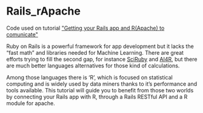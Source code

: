 # Rails_rApache
Code used on tutorial <a href="http://raphaottoni.com/?p=180" target="_blank"> "Getting your Rails app and R(Apache) to comunicate"</a>

Ruby on Rails is a powerful framework for app development but it lacks the “fast math” and libraries needed for Machine Learning. There are great efforts trying to fill the second gap, for instance <a href="http://sciruby.com/" target="_blank">SciRuby</a>  and <a href="http://www.ai4r.org/" target="_blank" >AI4R</a>,  but there are much better languages alternatives for those kind of calculations.

Among those languages there is ‘R’, which is focused on statistical computing and is widely used by data miners thanks to it’s performance and tools available. This tutorial will guide you to benefit from those two worlds by connecting your Rails app with R, through a Rails RESTful API and a R module for apache.
